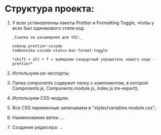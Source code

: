 # Структура проекта:

1.  У всех установленны пакеты Prettier и Formatting Toggle, чтобы у всех был
    одинакового стиля код:

        _Ссылка на расшиерния для VSC:_ 
        
        esbenp.prettier-vscode
        tombonnike.vscode-status-bar-format-toggle

        *shift + alt + f = выбираем сандартный украшатель нашего кода - prettier*

2.  Используем ре-экспорты;

3.  Папка components содержит папку с компонентом, в которой: Components.js,
    Components.module.js, index.js (re-export);

4.  Используем CSS-модули;

5.  Все CSS переменные записываем в "styles/variables.module.css";

6.  Наименование веток: ...

7.  Создание редюсера: ...
